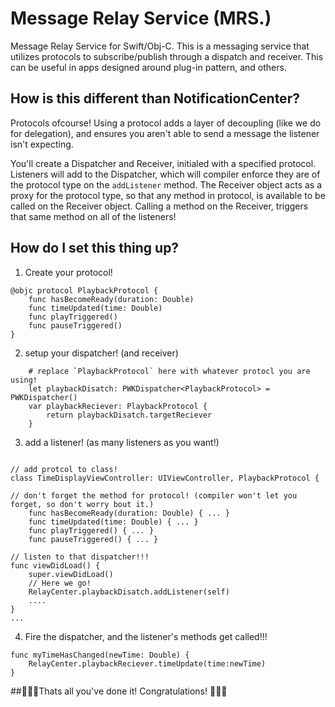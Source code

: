 # Message Relay Service (MRS.)

Message Relay Service for Swift/Obj-C. This is a messaging service that utilizes protocols to subscribe/publish through a dispatch and receiver. This can be useful in apps designed around plug-in pattern, and others. 

## How is this different than NotificationCenter? 
Protocols ofcourse! Using a protocol adds a layer of decoupling (like we do for delegation), and ensures you aren't able to send a message the listener isn't expecting. 

You'll create a Dispatcher and Receiver, initialed with a specified protocol. Listeners will add to the Dispatcher, which will compiler enforce they are of the protocol type on the `addListener` method. The Receiver object acts as a proxy for the protocol type, so that any method in protocol, is available to be called on the Receiver object. Calling a method on the Receiver, triggers that same method on all of the listeners!

## How do I set this thing up?

1. Create your protocol!

```
@objc protocol PlaybackProtocol {
    func hasBecomeReady(duration: Double)
    func timeUpdated(time: Double)
    func playTriggered()
    func pauseTriggered()
}
```

2. setup your dispatcher! (and receiver)
```
    # replace `PlaybackProtocol` here with whatever protocl you are using!
    let playbackDisatch: PWKDispatcher<PlaybackProtocol> = PWKDispatcher()
    var playbackReciever: PlaybackProtocol {
        return playbackDisatch.targetReciever
    }
```

3. add a listener! (as many listeners as you want!)

```

// add protcol to class!
class TimeDisplayViewController: UIViewController, PlaybackProtocol {

// don't forget the method for protocol! (compiler won't let you forget, so don't worry bout it.)
    func hasBecomeReady(duration: Double) { ... }
    func timeUpdated(time: Double) { ... }
    func playTriggered() { ... }
    func pauseTriggered() { ... }

// listen to that dispatcher!!!
func viewDidLoad() {
    super.viewDidLoad()
    // Here we go!
    RelayCenter.playbackDisatch.addListener(self)
    ....
}
...
```

4. Fire the dispatcher, and the listener's methods get called!!! 

```
func myTimeHasChanged(newTime: Double) {
    RelayCenter.playbackReciever.timeUpdate(time:newTime)
}
```

##🎉🎉🎉Thats all you've done it! Congratulations! 🎉🎉🎉
